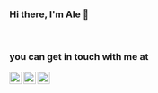 ### Hi there, I'm Ale 👋


<!--
**alelagreca/alelagreca** is a ✨ _special_ ✨ repository because its `README.md` (this file) appears on your GitHub profile.

Here are some ideas to get you started:

- 🔭 I’m currently working on ...
- 🌱 I’m currently learning ...
- 👯 I’m looking to collaborate on ...
- 🤔 I’m looking for help with ...
- 💬 Ask me about ...
- 📫 How to reach me: ...
- 😄 Pronouns: ...
- ⚡ Fun fact: ...
-->


<br />

### you can get in touch with me at

[<img align="left" alt="aled_lg | Twitter" width="22px" src="https://cdn.jsdelivir.net/npm/simple-icons@v3/icons/twitter.svg" 
/>][twitter]
[<img align="left" alt="alelagreca | LinkedIn" width="22px" src="https://cdn.jsdelivir.net/npm/simple-icons@v3/icons/linkedin.svg" 
/>][linkedin]
[<img align="left" alt="ale.lagreca | Gmail" width="22px" src="https://cdn.jsdelivir.net/npm/simple-icons@v3/icons/gmail.svg" 
/>][gmail]

<br />

<!-- 
Definitions:
-->

[twitter]: https://twitter.com/aled_lg
[linkedin]: https://linkedin.com/in/alejandro-la-greca-394aa955
[f6]: https://www.f6s.com/alejandrolagreca
[gmail]: ale.lagreca@gmail.com
